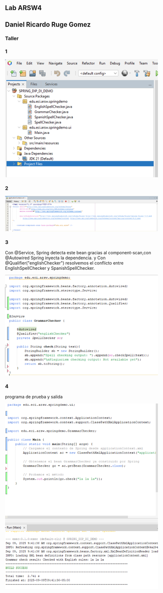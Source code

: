 ## Lab ARSW4

## Daniel Ricardo Ruge Gomez
### Taller

### 1

 ![alt text](image.png)

### 2 

![alt text](image-1.png)

### 3

Con @Service, Spring detecta este bean gracias al component-scan,con @Autowired Spring inyecta la dependencia.
y Con @Qualifier("englishChecker") resolvemos el conflicto entre EnglishSpellChecker y SpanishSpellChecker.

![alt text](image-2.png)

### 4 

programa de prueba y salida 

![alt text](image-3.png)